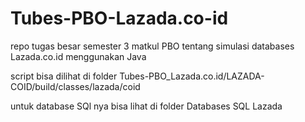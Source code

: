 # Tubes-PBO-Lazada.co-id
repo tugas besar semester 3 matkul PBO tentang simulasi databases Lazada.co.id menggunakan Java

script bisa dilihat di folder Tubes-PBO_Lazada.co.id/LAZADA-COID/build/classes/lazada/coid

untuk database SQl nya bisa lihat di folder Databases SQL Lazada
